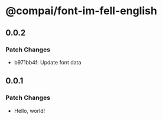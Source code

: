 # @compai/font-im-fell-english

## 0.0.2

### Patch Changes

- b971bb4f: Update font data

## 0.0.1

### Patch Changes

- Hello, world!
